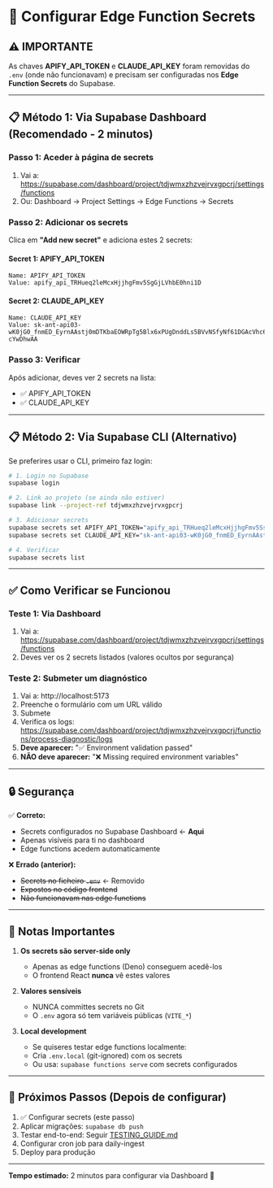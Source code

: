 # 🔐 Configurar Edge Function Secrets

## ⚠️ IMPORTANTE
As chaves **APIFY_API_TOKEN** e **CLAUDE_API_KEY** foram removidas do `.env` (onde não funcionavam) e precisam ser configuradas nos **Edge Function Secrets** do Supabase.

---

## 📋 Método 1: Via Supabase Dashboard (Recomendado - 2 minutos)

### Passo 1: Aceder à página de secrets
1. Vai a: https://supabase.com/dashboard/project/tdjwmxzhzvejrvxgpcrj/settings/functions
2. Ou: Dashboard → Project Settings → Edge Functions → Secrets

### Passo 2: Adicionar os secrets
Clica em **"Add new secret"** e adiciona estes 2 secrets:

#### Secret 1: APIFY_API_TOKEN
```
Name: APIFY_API_TOKEN
Value: apify_api_TRHueq2leMcxHjjhgFmv5SgGjLVhbE0hni1D
```

#### Secret 2: CLAUDE_API_KEY
```
Name: CLAUDE_API_KEY
Value: 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
```

### Passo 3: Verificar
Após adicionar, deves ver 2 secrets na lista:
- ✅ APIFY_API_TOKEN
- ✅ CLAUDE_API_KEY

---

## 📋 Método 2: Via Supabase CLI (Alternativo)

Se preferires usar o CLI, primeiro faz login:

```bash
# 1. Login no Supabase
supabase login

# 2. Link ao projeto (se ainda não estiver)
supabase link --project-ref tdjwmxzhzvejrvxgpcrj

# 3. Adicionar secrets
supabase secrets set APIFY_API_TOKEN="apify_api_TRHueq2leMcxHjjhgFmv5SsgGjLVhbE0hni1D"
supabase secrets set CLAUDE_API_KEY="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"

# 4. Verificar
supabase secrets list
```

---

## ✅ Como Verificar se Funcionou

### Teste 1: Via Dashboard
1. Vai a: https://supabase.com/dashboard/project/tdjwmxzhzvejrvxgpcrj/settings/functions
2. Deves ver os 2 secrets listados (valores ocultos por segurança)

### Teste 2: Submeter um diagnóstico
1. Vai a: http://localhost:5173
2. Preenche o formulário com um URL válido
3. Submete
4. Verifica os logs: https://supabase.com/dashboard/project/tdjwmxzhzvejrvxgpcrj/functions/process-diagnostic/logs
5. **Deve aparecer:** "✅ Environment validation passed"
6. **NÃO deve aparecer:** "❌ Missing required environment variables"

---

## 🔒 Segurança

✅ **Correto:**
- Secrets configurados no Supabase Dashboard ← **Aqui**
- Apenas visíveis para ti no dashboard
- Edge functions acedem automaticamente

❌ **Errado (anterior):**
- ~~Secrets no ficheiro `.env`~~ ← Removido
- ~~Expostos no código frontend~~
- ~~Não funcionavam nas edge functions~~

---

## 📝 Notas Importantes

1. **Os secrets são server-side only**
   - Apenas as edge functions (Deno) conseguem acedê-los
   - O frontend React **nunca** vê estes valores

2. **Valores sensíveis**
   - NUNCA committes secrets no Git
   - O `.env` agora só tem variáveis públicas (`VITE_*`)

3. **Local development**
   - Se quiseres testar edge functions localmente:
   - Cria `.env.local` (git-ignored) com os secrets
   - Ou usa: `supabase functions serve` com secrets configurados

---

## 🚀 Próximos Passos (Depois de configurar)

1. ✅ Configurar secrets (este passo)
2. Aplicar migrações: `supabase db push`
3. Testar end-to-end: Seguir [TESTING_GUIDE.md](.github/TESTING_GUIDE.md)
4. Configurar cron job para daily-ingest
5. Deploy para produção

---

**Tempo estimado:** 2 minutos para configurar via Dashboard 🎯
